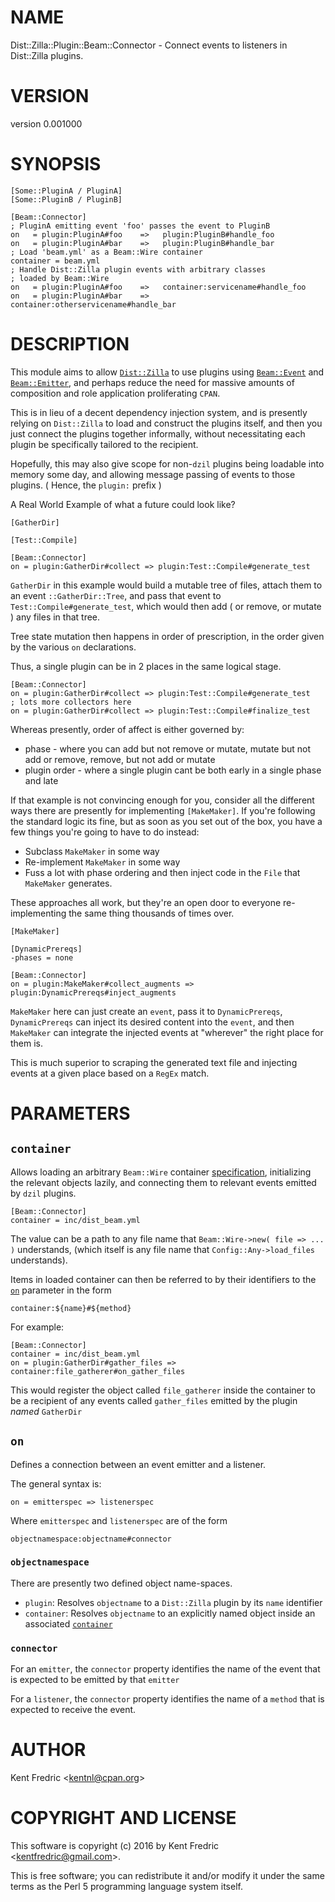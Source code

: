 # NAME

Dist::Zilla::Plugin::Beam::Connector - Connect events to listeners in Dist::Zilla plugins.

# VERSION

version 0.001000

# SYNOPSIS

    [Some::PluginA / PluginA]
    [Some::PluginB / PluginB]

    [Beam::Connector]
    ; PluginA emitting event 'foo' passes the event to PluginB
    on   = plugin:PluginA#foo    =>   plugin:PluginB#handle_foo
    on   = plugin:PluginA#bar    =>   plugin:PluginB#handle_bar
    ; Load 'beam.yml' as a Beam::Wire container
    container = beam.yml
    ; Handle Dist::Zilla plugin events with arbitrary classes
    ; loaded by Beam::Wire
    on   = plugin:PluginA#foo    =>   container:servicename#handle_foo
    on   = plugin:PluginA#bar    =>   container:otherservicename#handle_bar

# DESCRIPTION

This module aims to allow [`Dist::Zilla`](https://metacpan.org/pod/Dist::Zilla) to use plugins
using [`Beam::Event`](https://metacpan.org/pod/Beam::Event) and [`Beam::Emitter`](https://metacpan.org/pod/Beam::Emitter),
and perhaps reduce the need for massive amounts of composition and role application
proliferating `CPAN`.

This is in lieu of a decent dependency injection system, and is presently relying
on `Dist::Zilla` to load and construct the plugins itself, and then you just connect
the plugins together informally, without necessitating each plugin be specifically
tailored to the recipient.

Hopefully, this may also give scope for non-`dzil` plugins being loadable into memory
some day, and allowing message passing of events to those plugins. ( Hence, the `plugin:` prefix )

A Real World Example of what a future could look like?

    [GatherDir]

    [Test::Compile]

    [Beam::Connector]
    on = plugin:GatherDir#collect => plugin:Test::Compile#generate_test

`GatherDir` in this example would build a mutable tree of files,
attach them to an event `::GatherDir::Tree`, and pass that event to `Test::Compile#generate_test`,
which would then add ( or remove, or mutate ) any files in that tree.

Tree state mutation then happens in order of prescription, in the order given
by the various `on` declarations.

Thus, a single plugin can be in 2 places in the same logical stage.

    [Beam::Connector]
    on = plugin:GatherDir#collect => plugin:Test::Compile#generate_test
    ; lots more collectors here
    on = plugin:GatherDir#collect => plugin:Test::Compile#finalize_test

Whereas presently, order of affect is either governed by:

- phase - where you can add but not remove or mutate, mutate but not add or remove, remove, but not add or mutate
- plugin order - where a single plugin cant be both early in a single phase and late

If that example is not convincing enough for you, consider all the different ways
there are presently for implementing `[MakeMaker]`. If you're following the standard logic
its fine, but as soon as you set out of the box, you have a few things you're going to have to do instead:

- Subclass `MakeMaker` in some way
- Re-implement `MakeMaker` in some way
- Fuss a lot with phase ordering and then inject code in the `File` that `MakeMaker` generates.

These approaches all work, but they're an open door to everyone re-implementing the same thing
thousands of times over.

    [MakeMaker]

    [DynamicPrereqs]
    -phases = none

    [Beam::Connector]
    on = plugin:MakeMaker#collect_augments => plugin:DynamicPrereqs#inject_augments

`MakeMaker` here can just create an `event`, pass it to `DynamicPrereqs`,
`DynamicPrereqs` can inject its desired content into the `event`,
and then `MakeMaker` can integrate the injected events at "wherever" the right place for them is.

This is much superior to scraping the generated text file and injecting events
at a given place based on a `RegEx` match.

# PARAMETERS

## `container`

Allows loading an arbitrary `Beam::Wire` container [specification](https://metacpan.org/pod/Beam::Wire::Help::Config), initializing the
relevant objects lazily, and connecting them to relevant events emitted by `dzil` plugins.

    [Beam::Connector]
    container = inc/dist_beam.yml

The value can be a path to any file name that `Beam::Wire->new( file => ... )` understands, (which itself
is any file name that `Config::Any->load_files` understands).

Items in loaded container can then be referred to by their identifiers to the [`on`](#on) parameter in the form

    container:${name}#${method}

For example:

    [Beam::Connector]
    container = inc/dist_beam.yml
    on = plugin:GatherDir#gather_files => container:file_gatherer#on_gather_files

This would register the object called `file_gatherer` inside the container to be a recipient of any events called
`gather_files` emitted by the plugin _named_ `GatherDir`

## `on`

Defines a connection between an event emitter and a listener.

The general syntax is:

    on = emitterspec => listenerspec

Where `emitterspec` and `listenerspec` are of the form

    objectnamespace:objectname#connector

### `objectnamespace`

There are presently two defined object name-spaces.

- `plugin`: Resolves `objectname` to a `Dist::Zilla` plugin by its `name` identifier
- `container`: Resolves `objectname` to an explicitly named object inside an associated [`container`](#container)

### `connector`

For an `emitter`, the `connector` property identifies the name of the event that is expected to be emitted by
that `emitter`

For a `listener`, the `connector` property identifies the name of a `method` that is expected to receive the event.

# AUTHOR

Kent Fredric &lt;kentnl@cpan.org>

# COPYRIGHT AND LICENSE

This software is copyright (c) 2016 by Kent Fredric &lt;kentfredric@gmail.com>.

This is free software; you can redistribute it and/or modify it under
the same terms as the Perl 5 programming language system itself.
